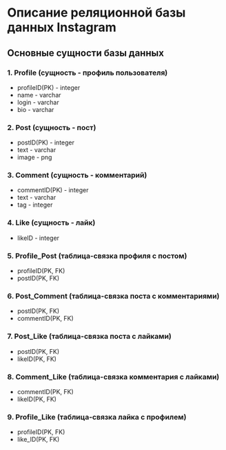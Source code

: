 # Описание реляционной базы данных Instagram

## Основные сущности базы данных

### 1. Profile (cущность - профиль пользователя)
* profileID(PK) - integer
* name - varchar
* login - varchar
* bio - varchar

### 2. Post (сущность - пост)
* postID(PK) - integer
* text - varchar
* image - png

### 3. Comment (cущность - комментарий)
* commentID(PK) - integer
* text - varchar
* tag - integer

### 4. Like (cущность - лайк)
* likeID - integer

### 5. Profile_Post (таблица-связка профиля с постом)
* profileID(PK, FK)
* postID(PK, FK)

### 6. Post_Comment (таблица-связка поста с комментариями)
* postID(PK, FK) 
* commentID(PK, FK)

### 7. Post_Like (таблица-связка поста с лайками)
* postID(PK, FK)
* likeID(PK, FK)

### 8. Comment_Like (таблица-связка комментария с лайками)
* commentID(PK, FK)
* likeID(PK, FK)

### 9. Profile_Like (таблица-связка лайка с профилем)
* profileID(PK, FK)
* like_ID(PK, FK)


